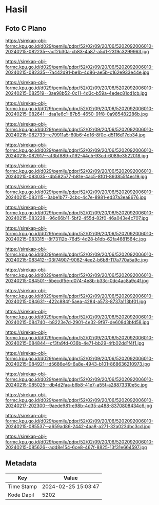 # Hasil

## Foto C Plano

https://sirekap-obj-formc.kpu.go.id/d029/pemilu/pdpr/52/02/09/20/06/5202092006010-20240215-082235--acf2b30a-cb83-4a87-a5d1-2319c3299963.jpg

https://sirekap-obj-formc.kpu.go.id/d029/pemilu/pdpr/52/02/09/20/06/5202092006010-20240215-082335--7a442d91-be1b-4d86-ae5b-c162e933e44e.jpg

https://sirekap-obj-formc.kpu.go.id/d029/pemilu/pdpr/52/02/09/20/06/5202092006010-20240215-082519--3ae98b52-0c11-4d3c-b59a-4edec81cd1cb.jpg

https://sirekap-obj-formc.kpu.go.id/d029/pemilu/pdpr/52/02/09/20/06/5202092006010-20240215-082641--daa1e6c1-87b5-4650-91f8-0a985482286b.jpg

https://sirekap-obj-formc.kpu.go.id/d029/pemilu/pdpr/52/02/09/20/06/5202092006010-20240215-082733--c79911a5-60b6-4d16-8f0c-d5116d17cb34.jpg

https://sirekap-obj-formc.kpu.go.id/d029/pemilu/pdpr/52/02/09/20/06/5202092006010-20240215-082917--af3bf889-d192-44c5-93cd-6089e3522018.jpg

https://sirekap-obj-formc.kpu.go.id/d029/pemilu/pdpr/52/02/09/20/06/5202092006010-20240215-083035--4b582577-b81e-4ac5-8f01-893855f4ec19.jpg

https://sirekap-obj-formc.kpu.go.id/d029/pemilu/pdpr/52/02/09/20/06/5202092006010-20240215-083115--3abe1b77-2cbc-4c7e-8981-ed37a3ea8676.jpg

https://sirekap-obj-formc.kpu.go.id/d029/pemilu/pdpr/52/02/09/20/06/5202092006010-20240215-083228--96c66b11-5bf2-455d-82f0-46a043e4c707.jpg

https://sirekap-obj-formc.kpu.go.id/d029/pemilu/pdpr/52/02/09/20/06/5202092006010-20240215-083315--8f73112b-76d5-4d28-b1db-62fa4681564c.jpg

https://sirekap-obj-formc.kpu.go.id/d029/pemilu/pdpr/52/02/09/20/06/5202092006010-20240215-083412--03f74907-9062-4ee2-b6b8-117a770a5a9c.jpg

https://sirekap-obj-formc.kpu.go.id/d029/pemilu/pdpr/52/02/09/20/06/5202092006010-20240215-084501--5becdf5e-d074-4e8b-b33c-0dc4ac8a9c4f.jpg

https://sirekap-obj-formc.kpu.go.id/d029/pemilu/pdpr/52/02/09/20/06/5202092006010-20240215-084631--422c884f-5aea-4284-a573-8737a113bf01.jpg

https://sirekap-obj-formc.kpu.go.id/d029/pemilu/pdpr/52/02/09/20/06/5202092006010-20240215-084740--b8223e7d-2901-4e32-9f97-de608d3bfd58.jpg

https://sirekap-obj-formc.kpu.go.id/d029/pemilu/pdpr/52/02/09/20/06/5202092006010-20240215-084844--cf3fa9fd-036b-4e71-bb29-4fb02dd1f4f1.jpg

https://sirekap-obj-formc.kpu.go.id/d029/pemilu/pdpr/52/02/09/20/06/5202092006010-20240215-084921--d5686e49-6a8e-4943-b101-868636210973.jpg

https://sirekap-obj-formc.kpu.go.id/d029/pemilu/pdpr/52/02/09/20/06/5202092006010-20240215-085025--db4d2faa-b6b8-41e7-a55f-a28873310e5c.jpg

https://sirekap-obj-formc.kpu.go.id/d029/pemilu/pdpr/52/02/09/20/06/5202092006010-20240217-202300--9aede981-e98b-4d35-a488-8370808434c6.jpg

https://sirekap-obj-formc.kpu.go.id/d029/pemilu/pdpr/52/02/09/20/06/5202092006010-20240215-085537--a659ad86-2442-4aa8-a271-32a023dbc3cd.jpg

https://sirekap-obj-formc.kpu.go.id/d029/pemilu/pdpr/52/02/09/20/06/5202092006010-20240215-085626--add8e154-6ce8-467f-8825-13f31e664597.jpg


## Metadata

| Key        | Value               |
| ---------- | ------------------- |
| Time Stamp | 2024-02-25 15:03:47 |
| Kode Dapil | 5202                |



